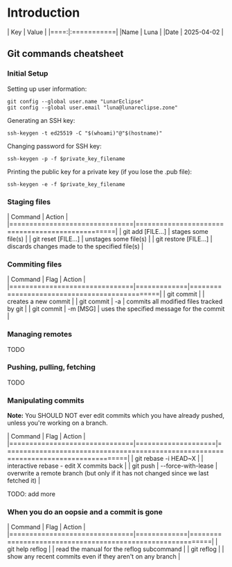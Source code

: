# Introduction
| Key |   Value    |
|====:|:===========|
|Name |    Luna    |
|Date | 2025-04-02 |

## Git commands cheatsheet
### Initial Setup
Setting up user information:

```fish
git config --global user.name "LunarEclipse"
git config --global user.email "luna@lunareclipse.zone"
```

Generating an SSH key:
```fish
ssh-keygen -t ed25519 -C "$(whoami)"@"$(hostname)"
```

Changing password for SSH key:
```fish
ssh-keygen -p -f $private_key_filename
```

Printing the public key for a private key (if you lose the .pub file):
```fish
ssh-keygen -e -f $private_key_filename
```

### Staging files
| Command                       | Action                                          |
|===============================|=================================================|
| git add \[FILE...\]           | stages some file(s)                             |
| git reset \[FILE...\]         | unstages some file(s)                           |
| git restore \[FILE...\]       | discards changes made to the specified file(s)  |

### Commiting files
| Command                       | Flag        | Action                                       |
|===============================|=============|==============================================|
| git commit                    |             | creates a new commit                         |
| git commit                    | -a          | commits all modified files tracked by git    |
| git commit                    | -m \[MSG\]  | uses the specified message for the commit    |

### Managing remotes
TODO

### Pushing, pulling, fetching
TODO

### Manipulating commits
**Note:** You SHOULD NOT ever edit commits which you have already pushed, unless you're working on a branch.

| Command                       | Flag               | Action                                                                              |
|===============================|====================|=====================================================================================|
| git rebase -i HEAD~X          |                    | interactive rebase - edit X commits back                                            |
| git push                      | --force-with-lease | overwrite a remote branch (but only if it has not changed since we last fetched it) |

TODO: add more

### When you do an oopsie and a commit is gone
| Command                       | Flag        | Action                                                    |
|===============================|=============|===========================================================|
| git help reflog               |             | read the manual for the reflog subcommand                 |
| git reflog                    |             | show any recent commits even if they aren't on any branch |
